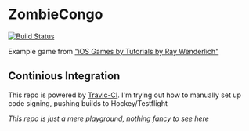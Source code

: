 # ZombieCongo

[![Build Status](https://travis-ci.org/Arthor/ZombieCongo.svg?branch=master)](https://travis-ci.org/Arthor/ZombieCongo)

Example game from ["iOS Games by Tutorials by Ray Wenderlich"](http://www.raywenderlich.com/store/ios-games-by-tutorials)


## Continious Integration
This repo is powered by [Travic-CI](https://travis-ci.org/). I'm trying out how to manually set up code signing, pushing builds to Hockey/Testflight

_This repo is just a mere playground, nothing fancy to see here_